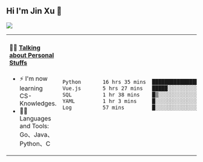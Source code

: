 
## Hi I'm Jin Xu 👋
![](https://komarev.com/ghpvc/?username=jiayouxujin&color=brightgreen&label=PROFILE+VIEWS)



<table align="center">
<tr>
<td valign="top" width="60%">

#### 🏋️‍♀️ <a href="https://github.com/jiayouxujin" target="_blank">Talking about Personal Stuffs</a>
<!-- recent_releases starts -->

- ⚡  I'm now learning CS-Knowledges.  
- 🏊‍♂️ Languages and Tools: Go、Java、Python、C
<!-- recent_releases ends -->
</td>
<td>
 
<!--START_SECTION:waka-->

```txt
Python       16 hrs 35 mins  ███████████████░░░░░░░░░░   59.36 %
Vue.js       5 hrs 27 mins   █████░░░░░░░░░░░░░░░░░░░░   19.52 %
SQL          1 hr 38 mins    █▒░░░░░░░░░░░░░░░░░░░░░░░   05.89 %
YAML         1 hr 3 mins     █░░░░░░░░░░░░░░░░░░░░░░░░   03.79 %
Log          57 mins         █░░░░░░░░░░░░░░░░░░░░░░░░   03.40 %
```

<!--END_SECTION:waka-->
 
</td>
</tr>
</table>





